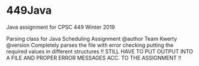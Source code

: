 # 449Java
Java assignment for CPSC 449 Winter 2019

Parsing class for Java Scheduling Assignment
@author Team Kwerty
@version Completely parses the file with error checking putting the required values in different structures
!! STILL HAVE TO PUT OUTPUT INTO A FILE AND PROPER ERROR MESSAGES ACC. TO THE ASSIGNMENT !!
